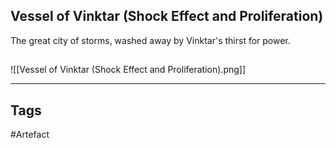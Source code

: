 ## Vessel of Vinktar (Shock Effect and Proliferation)
The great city of storms, washed away by Vinktar's thirst for power.
## 
![[Vessel of Vinktar (Shock Effect and Proliferation).png]]

---
## Tags
#Artefact